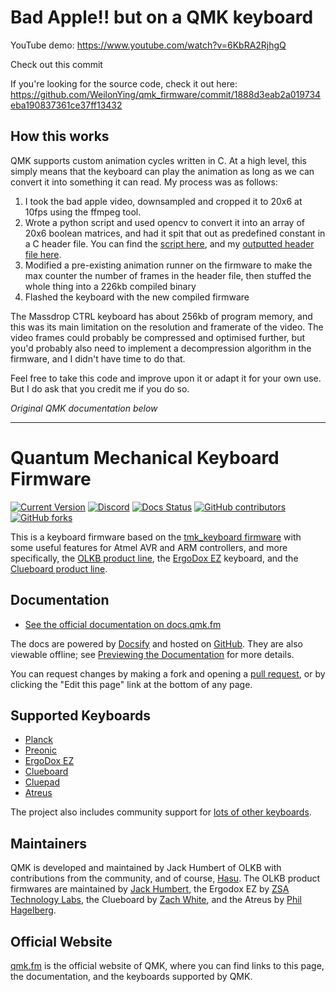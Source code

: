 # Bad Apple!! but on a QMK keyboard
YouTube demo: https://www.youtube.com/watch?v=6KbRA2RjhgQ

Check out this commit 

If you're looking for the source code, check it out here: https://github.com/WeilonYing/qmk_firmware/commit/1888d3eab2a019734eba190837361ce37ff13432

## How this works
QMK supports custom animation cycles written in C. At a high level, this simply means that the keyboard can play the animation as long as we can convert it into something it can read. My process was as follows:
1. I took the bad apple video, downsampled and cropped it to 20x6 at 10fps using the ffmpeg tool.
2. Wrote a python script and used opencv to convert it into an array of 20x6 boolean matrices, and had it spit that out as predefined constant in a C header file. You can find the [script here](https://github.com/WeilonYing/qmk_firmware/commit/1888d3eab2a019734eba190837361ce37ff13432#diff-1d56b7a1b91f493e1ee5b6338842634b4a5afa0b9a85893f7a65c86e3de49390), and my [outputted header file here](https://github.com/WeilonYing/qmk_firmware/commit/1888d3eab2a019734eba190837361ce37ff13432#diff-7bdc675226110936f146df04388507d46f38c02a98abc3e53b4837b164fd759d).
3. Modified a pre-existing animation runner on the firmware to make the max counter the number of frames in the header file, then stuffed the whole thing into a 226kb compiled binary
4. Flashed the keyboard with the new compiled firmware 

The Massdrop CTRL keyboard has about 256kb of program memory, and this was its main limitation on the resolution and framerate of the video. The video frames could probably be compressed and optimised further, but you'd probably also need to implement a decompression algorithm in the firmware, and I didn't have time to do that.

Feel free to take this code and improve upon it or adapt it for your own use. But I do ask that you credit me if you do so.

*Original QMK documentation below*

---

# Quantum Mechanical Keyboard Firmware

[![Current Version](https://img.shields.io/github/tag/qmk/qmk_firmware.svg)](https://github.com/qmk/qmk_firmware/tags)
[![Discord](https://img.shields.io/discord/440868230475677696.svg)](https://discord.gg/Uq7gcHh)
[![Docs Status](https://img.shields.io/badge/docs-ready-orange.svg)](https://docs.qmk.fm)
[![GitHub contributors](https://img.shields.io/github/contributors/qmk/qmk_firmware.svg)](https://github.com/qmk/qmk_firmware/pulse/monthly)
[![GitHub forks](https://img.shields.io/github/forks/qmk/qmk_firmware.svg?style=social&label=Fork)](https://github.com/qmk/qmk_firmware/)

This is a keyboard firmware based on the [tmk\_keyboard firmware](https://github.com/tmk/tmk_keyboard) with some useful features for Atmel AVR and ARM controllers, and more specifically, the [OLKB product line](https://olkb.com), the [ErgoDox EZ](https://ergodox-ez.com) keyboard, and the [Clueboard product line](https://clueboard.co).

## Documentation

* [See the official documentation on docs.qmk.fm](https://docs.qmk.fm)

The docs are powered by [Docsify](https://docsify.js.org/) and hosted on [GitHub](/docs/). They are also viewable offline; see [Previewing the Documentation](https://docs.qmk.fm/#/contributing?id=previewing-the-documentation) for more details.

You can request changes by making a fork and opening a [pull request](https://github.com/qmk/qmk_firmware/pulls), or by clicking the "Edit this page" link at the bottom of any page.

## Supported Keyboards

* [Planck](/keyboards/planck/)
* [Preonic](/keyboards/preonic/)
* [ErgoDox EZ](/keyboards/ergodox_ez/)
* [Clueboard](/keyboards/clueboard/)
* [Cluepad](/keyboards/clueboard/17/)
* [Atreus](/keyboards/atreus/)

The project also includes community support for [lots of other keyboards](/keyboards/).

## Maintainers

QMK is developed and maintained by Jack Humbert of OLKB with contributions from the community, and of course, [Hasu](https://github.com/tmk). The OLKB product firmwares are maintained by [Jack Humbert](https://github.com/jackhumbert), the Ergodox EZ by [ZSA Technology Labs](https://github.com/zsa), the Clueboard by [Zach White](https://github.com/skullydazed), and the Atreus by [Phil Hagelberg](https://github.com/technomancy).

## Official Website

[qmk.fm](https://qmk.fm) is the official website of QMK, where you can find links to this page, the documentation, and the keyboards supported by QMK.
